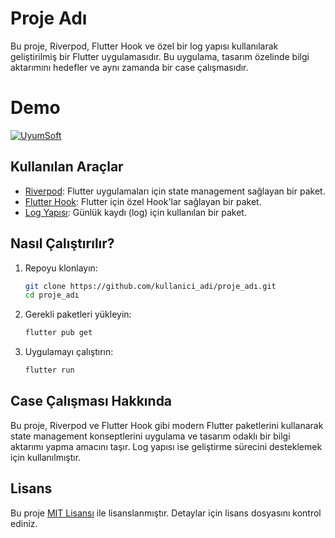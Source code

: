 # Proje Adı

Bu proje, Riverpod, Flutter Hook ve özel bir log yapısı kullanılarak geliştirilmiş bir Flutter uygulamasıdır. Bu uygulama, tasarım özelinde bilgi aktarımını hedefler ve aynı zamanda bir case çalışmasıdır.

# Demo
[![UyumSoft](assets/video_adi.png)](uyumsoft.mp4)


## Kullanılan Araçlar

- [Riverpod](https://pub.dev/packages/riverpod): Flutter uygulamaları için state management sağlayan bir paket.
- [Flutter Hook](https://pub.dev/packages/flutter_hooks): Flutter için özel Hook'lar sağlayan bir paket.
- [Log Yapısı](https://pub.dev/packages/logger): Günlük kaydı (log) için kullanılan bir paket.

## Nasıl Çalıştırılır?

1. Repoyu klonlayın:

    ```bash
    git clone https://github.com/kullanici_adi/proje_adı.git
    cd proje_adı
    ```

2. Gerekli paketleri yükleyin:

    ```bash
    flutter pub get
    ```

3. Uygulamayı çalıştırın:

    ```bash
    flutter run
    ```

## Case Çalışması Hakkında

Bu proje, Riverpod ve Flutter Hook gibi modern Flutter paketlerini kullanarak state management konseptlerini uygulama ve tasarım odaklı bir bilgi aktarımı yapma amacını taşır. Log yapısı ise geliştirme sürecini desteklemek için kullanılmıştır.

## Lisans

Bu proje [MIT Lisansı](LICENSE) ile lisanslanmıştır. Detaylar için lisans dosyasını kontrol ediniz.
